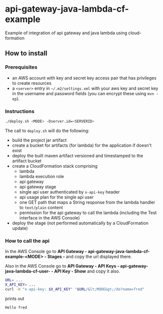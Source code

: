 # api-gateway-java-lambda-cf-example
Example of integration of api gateway and java lambda using cloud-formation

## How to install

### Prerequisites
* an AWS account with key and secret key access pair that has privileges to create resources
* a `<server>` entry in `~/.m2/settings.xml` with your aws key and secret key in the username and password fields (you can encrypt these using `mvn -ep`).

### Instructions
```bash
./deploy.sh <MODE> -Dserver.id=<SERVERID>
```
The call to `deploy.sh` will do the following:

* build the project jar artifact
* create a bucket for artifacts (for lambda) for the application if doesn't exist
* deploy the built maven artifact versioned and timestamped to the artifact bucket
* create a CloudFormation stack comprising
  * lambda 
  * lambda execution role
  * api gateway
  * api gateway stage
  * single api user authenticated by `x-api-key` header
  * api usage plan for the single api user
  * one GET path that maps a String response from the lambda handler to `text/plain` content
  * permission for the api gateway to call the lambda (including the Test interface in the AWS Console)
* deploy the stage (not performed automatically by a CloudFormation update)

### How to call the api

In the AWS Console go to **API Gateway - api-gateway-java-lambda-cf-example-&lt;MODE&gt; - Stages - <MODE>** and copy the url displayed there.

Also in the AWS Console go to **API Gateway - API Keys - api-gateway-java-lambda-cf-user-<MODE> - API Key - Show** and copy it also.

```bash
URL= ...
X_API_KEY= ...
curl -H "x-api-key: $X_API_KEY" "$URL/&lt;MODE&gt;/do?name=fred"
```
prints out 
```
Hello fred
```



